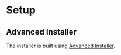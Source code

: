 # Setup

## Advanced Installer

The installer is built using [Advanced Installer](http://www.advancedinstaller.com/).